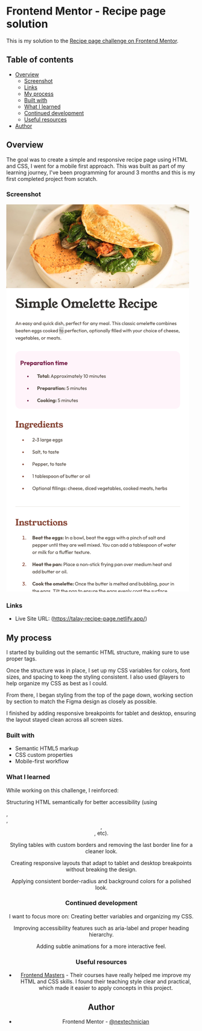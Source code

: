# Frontend Mentor - Recipe page solution

This is my solution to the [Recipe page challenge on Frontend Mentor](https://www.frontendmentor.io/challenges/recipe-page-KiTsR8QQKm).

## Table of contents

- [Overview](#overview)
  - [Screenshot](#screenshot)
  - [Links](#links)
  - [My process](#my-process)
  - [Built with](#built-with)
  - [What I learned](#what-i-learned)
  - [Continued development](#continued-development)
  - [Useful resources](#useful-resources)
- [Author](#author)

## Overview

The goal was to create a simple and responsive recipe page using HTML and CSS, I went for a mobile first approach. This was built as part of my learning journey, I've been programming for around 3 months and this is my first completed project from scratch.

### Screenshot

![](./Screenshot.png)

### Links

- Live Site URL: (https://talay-recipe-page.netlify.app/)

## My process

I started by building out the semantic HTML structure, making sure to use proper tags.

Once the structure was in place, I set up my CSS variables for colors, font sizes, and spacing to keep the styling consistent. I also used @layers to help organize my CSS as best as I could.

From there, I began styling from the top of the page down, working section by section to match the Figma design as closely as possible.

I finished by adding responsive breakpoints for tablet and desktop, ensuring the layout stayed clean across all screen sizes.

### Built with

- Semantic HTML5 markup
- CSS custom properties
- Mobile-first workflow

### What I learned

While working on this challenge, I reinforced:

Structuring HTML semantically for better accessibility (using <section>, <article>, <header>, <main>, etc).

Styling tables with custom borders and removing the last border line for a cleaner look.

Creating responsive layouts that adapt to tablet and desktop breakpoints without breaking the design.

Applying consistent border-radius and background colors for a polished look.

### Continued development

I want to focus more on:
Creating better variables and organizing my CSS.

Improving accessibility features such as aria-label and proper heading hierarchy.

Adding subtle animations for a more interactive feel.

### Useful resources

- [Frontend Masters](https://www.frontendmasters.com) - Their courses have really helped me improve my HTML and CSS skills. I found their teaching style clear and practical, which made it easier to apply concepts in this project.

## Author

- Frontend Mentor - [@nextechnician](https://www.frontendmentor.io/profile/nextechnician)
